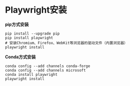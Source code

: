# Playwright安装

**pip方式安装**

```shell
pip install --upgrade pip
pip install playwright
# 安装Chromium、Firefox、WebKit等浏览器的驱动文件（内置浏览器）
playwright install
```

**Conda方式安装**

```shell
conda config --add channels conda-forge
conda config --add channels microsoft
conda install playwright
playwright install
```

